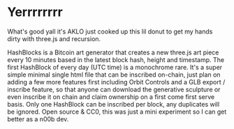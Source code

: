 # Yerrrrrrrr
What's good yall it's AKLO just cooked up this lil donut to get my hands dirty with three.js and recursion. 

HashBlocks is a Bitcoin art generator that creates a new three.js art piece every 10 minutes based in the latest block hash, height and timestamp. The first HashBlock of every day (UTC time) is a monochrome rare. It's a super simple minimal single html file that can be inscribed on-chain, just plan on adding a few more features first including Orbit Controls and a GLB export / inscribe feature, so that anyone can download the generative sculpture or even inscribe it on chain and claim ownership on a first come first serve basis. Only one HashBlock can be inscribed per block, any duplicates will be ignored. Open source & CC0, this was just a mini experiment so I can get better as a n00b dev.
